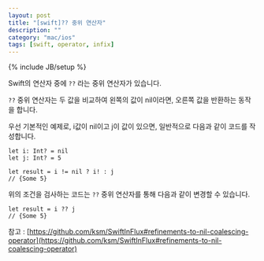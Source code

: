 ```yaml
---
layout: post
title: "[swift]?? 중위 연산자"
description: ""
category: "mac/ios"
tags: [swift, operator, infix]
---
```

{% include JB/setup %}

Swift의 연산자 중에 `??` 라는 중위 연산자가 있습니다.

`??` 중위 연산자는 두 값을 비교하여 왼쪽의 값이 nil이라면, 오른쪽 값을 반환하는 동작을 합니다.

우선 기본적인 예제로, i값이 nil이고 j이 값이 있으면, 일반적으로 다음과 같이 코드를 작성합니다.

	let i: Int? = nil
	let j: Int? = 5

	let result = i != nil ? i! : j
	// {Some 5}

위의 조건을 검사하는 코드는 `??` 중위 연산자를 통해 다음과 같이 변경할 수 있습니다.

	let result = i ?? j
	// {Some 5} 

참고 : [https://github.com/ksm/SwiftInFlux#refinements-to-nil-coalescing-operator](https://github.com/ksm/SwiftInFlux#refinements-to-nil-coalescing-operator)
